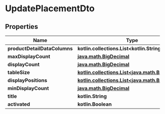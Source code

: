 
# UpdatePlacementDto

## Properties
Name | Type | Description | Notes
------------ | ------------- | ------------- | -------------
**productDetailDataColumns** | **kotlin.collections.List&lt;kotlin.String&gt;** |  |  [optional]
**maxDisplayCount** | [**java.math.BigDecimal**](java.math.BigDecimal.md) |  |  [optional]
**displayCount** | [**java.math.BigDecimal**](java.math.BigDecimal.md) |  |  [optional]
**tableSize** | [**kotlin.collections.List&lt;java.math.BigDecimal&gt;**](java.math.BigDecimal.md) |  |  [optional]
**displayPositions** | [**kotlin.collections.List&lt;java.math.BigDecimal&gt;**](java.math.BigDecimal.md) |  |  [optional]
**minDisplayCount** | [**java.math.BigDecimal**](java.math.BigDecimal.md) |  |  [optional]
**title** | **kotlin.String** |  |  [optional]
**activated** | **kotlin.Boolean** |  |  [optional]



